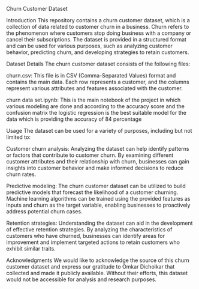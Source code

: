 Churn Customer Dataset

Introduction
This repository contains a churn customer dataset, which is a collection of data related to customer churn in a business. Churn refers to the phenomenon where customers stop doing business with a company or cancel their subscriptions. The dataset is provided in a structured format and can be used for various purposes, such as analyzing customer behavior, predicting churn, and developing strategies to retain customers.

Dataset Details
The churn customer dataset consists of the following files:

churn.csv: This file is in CSV (Comma-Separated Values) format and contains the main data. Each row represents a customer, and the columns represent various attributes and features associated with the customer.

churn data set.ipynb: This is the main notebook of the project in which various modeling are done and according to the accuracy score and the confusion matrix the logistic regression is the best suitable model for the data which is providing the accuracy of 84 percentage

Usage
The dataset can be used for a variety of purposes, including but not limited to:

Customer churn analysis: Analyzing the dataset can help identify patterns or factors that contribute to customer churn. By examining different customer attributes and their relationship with churn, businesses can gain insights into customer behavior and make informed decisions to reduce churn rates.

Predictive modeling: The churn customer dataset can be utilized to build predictive models that forecast the likelihood of a customer churning. Machine learning algorithms can be trained using the provided features as inputs and churn as the target variable, enabling businesses to proactively address potential churn cases.

Retention strategies: Understanding the dataset can aid in the development of effective retention strategies. By analyzing the characteristics of customers who have churned, businesses can identify areas for improvement and implement targeted actions to retain customers who exhibit similar traits.

Acknowledgments
We would like to acknowledge the source of this churn customer dataset and express our gratitude to Omkar Dicholkar that collected and made it publicly available. Without their efforts, this dataset would not be accessible for analysis and research purposes.